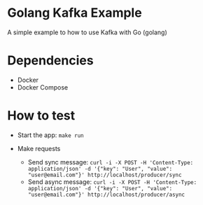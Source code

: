 # Golang Kafka Example
A simple example to how to use Kafka with Go (golang)

# Dependencies
- Docker
- Docker Compose

# How to test

- Start the app: `make run`
- Make requests

    - Send sync message: ```curl -i -X POST -H 'Content-Type: application/json' -d '{"key": "User", "value": "user@email.com"}' http://localhost/producer/sync```
    - Send async message: ```curl -i -X POST -H 'Content-Type: application/json' -d '{"key": "User", "value": "user@email.com"}' http://localhost/producer/async```
